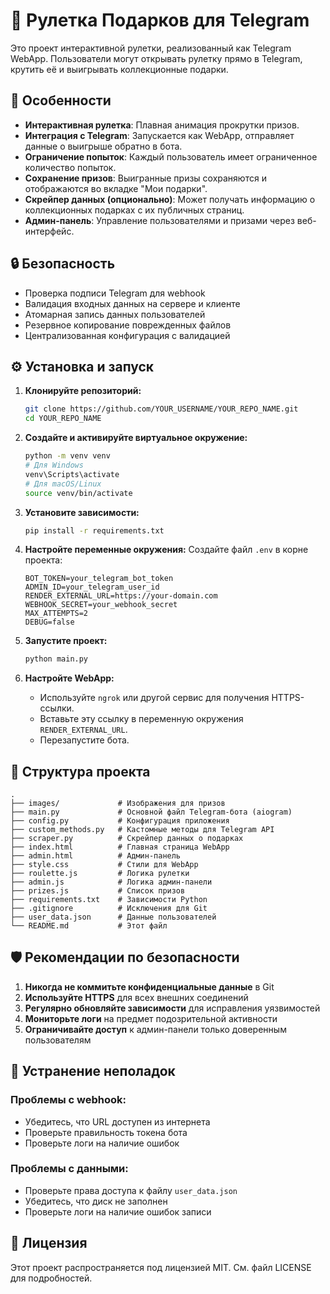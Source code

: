 # 🎁 Рулетка Подарков для Telegram

Это проект интерактивной рулетки, реализованный как Telegram WebApp. Пользователи могут открывать рулетку прямо в Telegram, крутить её и выигрывать коллекционные подарки.

## 🚀 Особенности

- **Интерактивная рулетка**: Плавная анимация прокрутки призов.
- **Интеграция с Telegram**: Запускается как WebApp, отправляет данные о выигрыше обратно в бота.
- **Ограничение попыток**: Каждый пользователь имеет ограниченное количество попыток.
- **Сохранение призов**: Выигранные призы сохраняются и отображаются во вкладке "Мои подарки".
- **Скрейпер данных (опционально)**: Может получать информацию о коллекционных подарках с их публичных страниц.
- **Админ-панель**: Управление пользователями и призами через веб-интерфейс.

## 🔒 Безопасность

- Проверка подписи Telegram для webhook
- Валидация входных данных на сервере и клиенте
- Атомарная запись данных пользователей
- Резервное копирование поврежденных файлов
- Централизованная конфигурация с валидацией

## ⚙️ Установка и запуск

1. **Клонируйте репозиторий:**
    ```bash
    git clone https://github.com/YOUR_USERNAME/YOUR_REPO_NAME.git
    cd YOUR_REPO_NAME
    ```

2. **Создайте и активируйте виртуальное окружение:**
    ```bash
    python -m venv venv
    # Для Windows
    venv\Scripts\activate
    # Для macOS/Linux
    source venv/bin/activate
    ```

3. **Установите зависимости:**
    ```bash
    pip install -r requirements.txt
    ```

4. **Настройте переменные окружения:**
    Создайте файл `.env` в корне проекта:
    ```env
    BOT_TOKEN=your_telegram_bot_token
    ADMIN_ID=your_telegram_user_id
    RENDER_EXTERNAL_URL=https://your-domain.com
    WEBHOOK_SECRET=your_webhook_secret
    MAX_ATTEMPTS=2
    DEBUG=false
    ```

5. **Запустите проект:**
    ```bash
    python main.py
    ```

6. **Настройте WebApp:**
    - Используйте `ngrok` или другой сервис для получения HTTPS-ссылки.
    - Вставьте эту ссылку в переменную окружения `RENDER_EXTERNAL_URL`.
    - Перезапустите бота.

## 📂 Структура проекта

```
.
├── images/             # Изображения для призов
├── main.py             # Основной файл Telegram-бота (aiogram)
├── config.py           # Конфигурация приложения
├── custom_methods.py   # Кастомные методы для Telegram API
├── scraper.py          # Скрейпер данных о подарках
├── index.html          # Главная страница WebApp
├── admin.html          # Админ-панель
├── style.css           # Стили для WebApp
├── roulette.js         # Логика рулетки
├── admin.js            # Логика админ-панели
├── prizes.js           # Список призов
├── requirements.txt    # Зависимости Python
├── .gitignore          # Исключения для Git
├── user_data.json      # Данные пользователей
└── README.md           # Этот файл
```

## 🛡️ Рекомендации по безопасности

1. **Никогда не коммитьте конфиденциальные данные** в Git
2. **Используйте HTTPS** для всех внешних соединений
3. **Регулярно обновляйте зависимости** для исправления уязвимостей
4. **Мониторьте логи** на предмет подозрительной активности
5. **Ограничивайте доступ** к админ-панели только доверенным пользователям

## 🐛 Устранение неполадок

### Проблемы с webhook:
- Убедитесь, что URL доступен из интернета
- Проверьте правильность токена бота
- Проверьте логи на наличие ошибок

### Проблемы с данными:
- Проверьте права доступа к файлу `user_data.json`
- Убедитесь, что диск не заполнен
- Проверьте логи на наличие ошибок записи

## 📝 Лицензия

Этот проект распространяется под лицензией MIT. См. файл LICENSE для подробностей. 